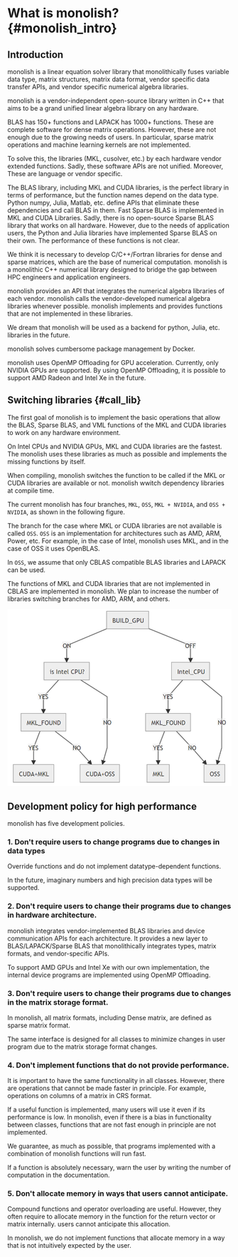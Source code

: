 # What is monolish? {#monolish_intro}

## Introduction
monolish is a linear equation solver library that monolithically fuses variable data type, matrix structures, matrix data format, vendor specific data transfer APIs, and vendor specific numerical algebra libraries.

monolish is a vendor-independent open-source library written in C++ that aims to be a grand unified linear algebra library on any hardware.

BLAS has 150+ functions and LAPACK has 1000+ functions. 
These are complete software for dense matrix operations. 
However, these are not enough due to the growing needs of users.
In particular, sparse matrix operations and machine learning kernels are not implemented.

To solve this, the libraries (MKL, cusolver, etc.) by each hardware vendor extended functions.
Sadly, these software APIs are not unified. Moreover, These are language or vendor specific.

The BLAS library, including MKL and CUDA libraries, is the perfect library in terms of performance, but the function names depend on the data type.
Python numpy, Julia, Matlab, etc. define APIs that eliminate these dependencies and call BLAS in them.
Fast Sparse BLAS is implemented in MKL and CUDA Libraries.
Sadly, there is no open-source Sparse BLAS library that works on all hardware.
However, due to the needs of application users, the Python and Julia libraries have implemented Sparse BLAS on their own.
The performance of these functions is not clear.

We think it is necessary to develop C/C++/Fortran libraries for dense and sparse matrices, which are the base of numerical computation.
monolish is a monolithic C++ numerical library designed to bridge the gap between HPC engineers and application engineers.

monolish provides an API that integrates the numerical algebra libraries of each vendor.
monolish calls the vendor-developed numerical algebra libraries whenever possible.
monolish implements and provides functions that are not implemented in these libraries.

We dream that monolish will be used as a backend for python, Julia, etc. libraries in the future.

monolish solves cumbersome package management by Docker.

monolish uses OpenMP Offloading for GPU acceleration. Currently, only NVIDIA GPUs are supported.
By using OpenMP Offloading, it is possible to support AMD Radeon and Intel Xe in the future.

## Switching libraries {#call_lib}

The first goal of monolish is to implement the basic operations that allow the BLAS, Sparse BLAS, and VML functions of the MKL and CUDA libraries to work on any hardware environment.

On Intel CPUs and NVIDIA GPUs, MKL and CUDA libraries are the fastest.
The monolish uses these libraries as much as possible and implements the missing functions by itself. 

When compiling, monolish switches the function to be called if the MKL or CUDA libraries are available or not.
monolish wwitch dependency libraries at compile time.

The current monolish has four branches, `MKL`, `OSS`, `MKL + NVIDIA`, and `OSS + NVIDIA`, as shown in the following figure.

The branch for the case where MKL or CUDA libraries are not available is called `OSS`.
`OSS` is an implementation for architectures such as AMD, ARM, Power, etc.
For example, in the case of Intel, monolish uses MKL, and in the case of OSS it uses OpenBLAS.

In `OSS`, we assume that only CBLAS compatible BLAS libraries and LAPACK can be used.

The functions of MKL and CUDA libraries that are not implemented in CBLAS are implemented in monolish.
We plan to increase the number of libraries switching branches for AMD, ARM, and others.

![](img/call_blas.png)

## Development policy for high performance 

monolish has five development policies.

### 1. Don't require users to change programs due to changes in data types

Override functions and do not implement datatype-dependent functions.

In the future, imaginary numbers and high precision data types will be supported.

### 2. Don't require users to change their programs due to changes in hardware architecture.

monolish integrates vendor-implemented BLAS libraries and device communication APIs for each architecture.
It provides a new layer to BLAS/LAPACK/Sparse BLAS that monolithically integrates types, matrix formats, and vendor-specific APIs.

To support AMD GPUs and Intel Xe with our own implementation, the internal device programs are implemented using OpenMP Offloading.

### 3. Don't require users to change their programs due to changes in the matrix storage format.

In monolish, all matrix formats, including Dense matrix, are defined as sparse matrix format.

The same interface is designed for all classes to minimize changes in user program due to the matrix storage format changes.

### 4. Don't implement functions that do not provide performance.

It is important to have the same functionality in all classes.
However, there are operations that cannot be made faster in principle.
For example, operations on columns of a matrix in CRS format.

If a useful function is implemented, many users will use it even if its performance is low.
In monolish, even if there is a bias in functionality between classes, functions that are not fast enough in principle are not implemented.

We guarantee, as much as possible, that programs implemented with a combination of monolish functions will run fast.

If a function is absolutely necessary, warn the user by writing the number of computation in the documentation.


### 5. Don't allocate memory in ways that users cannot anticipate.

Compound functions and operator overloading are useful.
However, they often require to allocate memory in the function for the return vector or matrix internally.
users cannot anticipate this allocation.

In monolish, we do not implement functions that allocate memory in a way that is not intuitively expected by the user.
